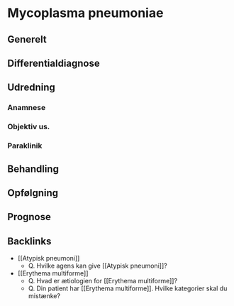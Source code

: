 # Mycoplasma pneumoniae
## Generelt


## Differentialdiagnose


## Udredning
### Anamnese

### Objektiv us.

### Paraklinik

## Behandling


## Opfølgning


## Prognose


## Backlinks
* [[Atypisk pneumoni]]
	* Q. Hvilke agens kan give [[Atypisk pneumoni]]?
* [[Erythema multiforme]]
	* Q. Hvad er ætiologien for [[Erythema multiforme]]?
	* Q. Din patient har [[Erythema multiforme]]. Hvilke kategorier skal du mistænke?

<!-- #anki/tag/med/Infectious #anki/deck/Medicine -->

<!-- {BearID:FA95B075-59AA-47FA-949C-A2A5A52F1F78-795-00000698A73E79BC} -->

